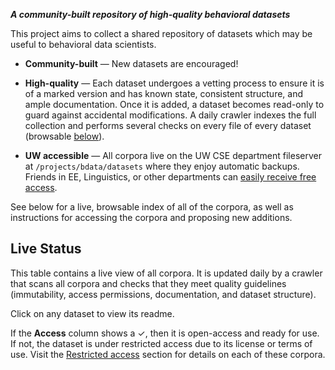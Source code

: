**_A community-built repository of high-quality behavioral datasets_**

This project aims to collect a shared repository of datasets which may be useful to
behavioral data scientists. 

- **Community-built** — New datasets are encouraged! 

- **High-quality** — Each dataset undergoes a vetting process to ensure it is of
  a marked version and has known state, consistent structure, and ample
  documentation. Once it is added, a dataset becomes read-only to guard against
  accidental modifications. A daily crawler indexes the full collection and
  performs several checks on every file of every dataset (browsable
  [below](#live-status)).

- **UW accessible** — All corpora live on the UW CSE department fileserver at
  `/projects/bdata/datasets` where they enjoy automatic backups. Friends in EE,
  Linguistics, or other departments can [easily receive free
  access](#access-within-uw).

See below for a live, browsable index of all of the corpora, as well
as instructions for accessing the corpora and proposing new additions.

## Live Status

This table contains a live view of all corpora. It is updated daily by a
crawler that scans all corpora and checks that they meet quality guidelines
(immutability, access permissions, documentation, and dataset structure).

Click on any dataset to view its readme.

If the **Access** column shows a ✓, then it is open-access and ready for use.
If not, the dataset is under restricted access due to its license or terms of
use. Visit the [Restricted access](#restricted-access) section for details on
each of these corpora.
